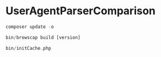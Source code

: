 
# UserAgentParserComparison

```php
composer update -o

bin/browscap build [version]

bin/initCache.php
```
